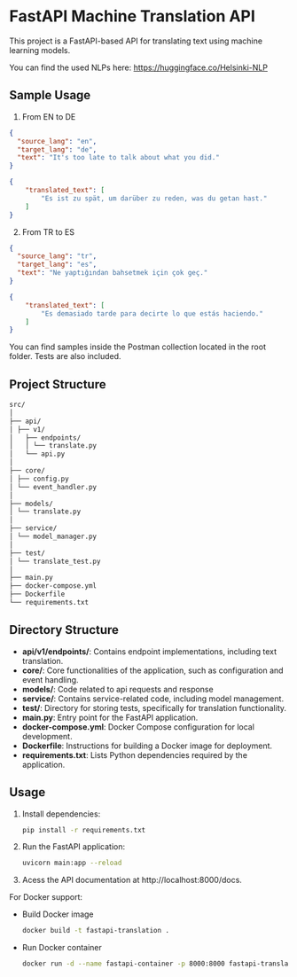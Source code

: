 # FastAPI Machine Translation API

This project is a FastAPI-based API for translating text using machine learning models.

You can find the used NLPs here: https://huggingface.co/Helsinki-NLP

## Sample Usage
1. From EN to DE
```json
{
  "source_lang": "en",
  "target_lang": "de",
  "text": "It's too late to talk about what you did."
}

{
    "translated_text": [
        "Es ist zu spät, um darüber zu reden, was du getan hast."
    ]
}
```

2. From TR to ES
```json
{
  "source_lang": "tr",
  "target_lang": "es",
  "text": "Ne yaptığından bahsetmek için çok geç."
}

{
    "translated_text": [
        "Es demasiado tarde para decirte lo que estás haciendo."
    ]
}
```

You can find samples inside the Postman collection located in the root folder. Tests are also included.

## Project Structure

```bash
src/
│
├── api/
│ ├── v1/
│   ├── endpoints/
│   │ └── translate.py
│   └── api.py
│
├── core/
│ ├── config.py
│ └── event_handler.py
│
├── models/
│ └── translate.py
│
├── service/
│ └── model_manager.py
│
├── test/
│ └── translate_test.py
│
├── main.py
├── docker-compose.yml
├── Dockerfile
└── requirements.txt
````


## Directory Structure

- **api/v1/endpoints/**: Contains endpoint implementations, including text translation.
- **core/**: Core functionalities of the application, such as configuration and event handling.
- **models/**: Code related to api requests and response
- **service/**: Contains service-related code, including model management.
- **test/**: Directory for storing tests, specifically for translation functionality.
- **main.py**: Entry point for the FastAPI application.
- **docker-compose.yml**: Docker Compose configuration for local development.
- **Dockerfile**: Instructions for building a Docker image for deployment.
- **requirements.txt**: Lists Python dependencies required by the application.

## Usage

1. Install dependencies:

   ```bash
   pip install -r requirements.txt

2. Run the FastAPI application:
    ```bash
    uvicorn main:app --reload

3. Acess the API documentation at http://localhost:8000/docs.

For Docker support:

- Build Docker image
    ```bash
    docker build -t fastapi-translation .

- Run Docker container
    ```bash
    docker run -d --name fastapi-container -p 8000:8000 fastapi-translation